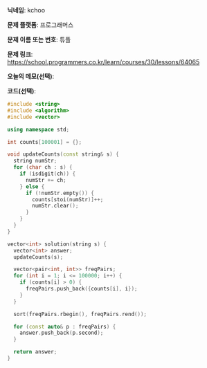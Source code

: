 **닉네임**: kchoo

**문제 플랫폼**: 프로그래머스

**문제 이름 또는 번호**: 튜플

**문제 링크**: https://school.programmers.co.kr/learn/courses/30/lessons/64065

**오늘의 메모(선택)**: 


**코드(선택)**: 

```c++
#include <string>
#include <algorithm>
#include <vector>

using namespace std;

int counts[100001] = {};

void updateCounts(const string& s) {
  string numStr;
  for (char ch : s) {
    if (isdigit(ch)) {
      numStr += ch;
    } else {
      if (!numStr.empty()) {
        counts[stoi(numStr)]++;
        numStr.clear();
      }
    }
  }
}

vector<int> solution(string s) {
  vector<int> answer;
  updateCounts(s);

  vector<pair<int, int>> freqPairs;
  for (int i = 1; i <= 100000; i++) {
    if (counts[i] > 0) {
      freqPairs.push_back({counts[i], i});
    }
  }

  sort(freqPairs.rbegin(), freqPairs.rend());

  for (const auto& p : freqPairs) {
    answer.push_back(p.second);
  }

  return answer;
}

```
